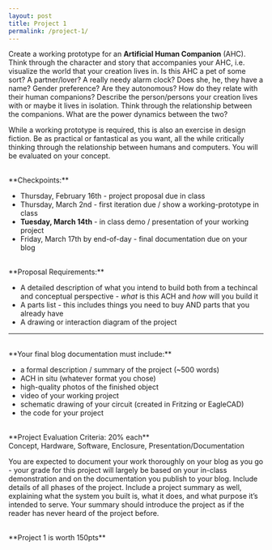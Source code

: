 ```yaml
---
layout: post
title: Project 1
permalink: /project-1/
---
```


Create a working prototype for an **Artificial Human Companion** (AHC). Think through the character and story that accompanies your AHC, i.e. visualize the world that your creation lives in. Is this AHC a pet of some sort? A partner/lover? A really needy alarm clock? Does she, he, they have a name? Gender preference? Are they autonomous? How do they relate with their human companions? Describe the person/persons your creation lives with or maybe it lives in isolation. Think through the relationship between the companions. What are the power dynamics between the two? 

While a working prototype is required, this is also an exercise in design fiction. Be as practical or fantastical as you want, all the while critically thinking through the relationship between humans and computers. You will be evaluated on your concept.

<br>
**Checkpoints:**

- Thursday, February 16th - project proposal due in class
- Thursday, March 2nd - first iteration due / show a working-prototype in class
- **Tuesday, March 14th** - in class demo / presentation of your working project
- Friday, March 17th by end-of-day - final documentation due on your blog

<br>
**Proposal Requirements:**

- A detailed description of what you intend to build both from a techincal and conceptual perspective - *what* is this ACH and *how* will you build it
- A parts list - this includes things you need to buy AND parts that you already have
- A drawing or interaction diagram of the project 

***

<br>
**Your final blog documentation must include:**

+ a formal description / summary of the project (~500 words) 
+ ACH in situ (whatever format you chose)
+ high-quality photos of the finished object 
+ video of your working project
+ schematic drawing of your circuit (created in Fritzing or EagleCAD)
+ the code for your project

<br>
**Project Evaluation Criteria: 20% each** <br>
Concept, Hardware, Software, Enclosure, Presentation/Documentation <br>

You are expected to document your work thoroughly on your blog as you go - your grade for this project will largely be based on your in-class demonstration and on the documentation you publish to your blog. Include details of all phases of the project. Include a project summary as well, explaining what the system you built is, what it does, and what purpose it’s intended to serve. Your summary should introduce the project as if the reader has never heard of the project before.

<br>
**Project 1 is worth 150pts**